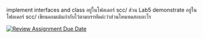 implement interfaces and class อยู่ในโฟลเดอร์ scc/ ส่วน Lab5 demonstrate อยู่ในโฟลเดอร์ scc/ เขียนคอมเม้นกำกับไว้ตามบรรทัดค่ะว่าส่วนไหนทดสอบอะไร

[![Review Assignment Due Date](https://classroom.github.com/assets/deadline-readme-button-24ddc0f5d75046c5622901739e7c5dd533143b0c8e959d652212380cedb1ea36.svg)](https://classroom.github.com/a/eqm3GZau)
